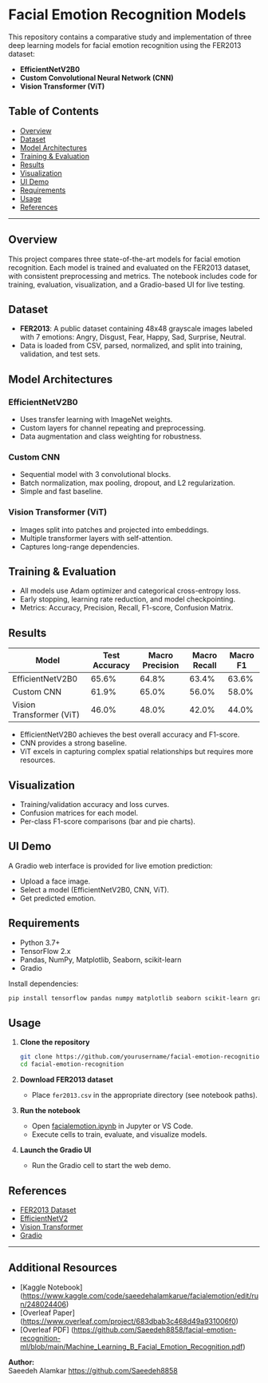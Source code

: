 # Facial Emotion Recognition Models

This repository contains a comparative study and implementation of three deep learning models for facial emotion recognition using the FER2013 dataset:

- **EfficientNetV2B0**
- **Custom Convolutional Neural Network (CNN)**
- **Vision Transformer (ViT)**

## Table of Contents

- [Overview](#overview)
- [Dataset](#dataset)
- [Model Architectures](#model-architectures)
- [Training & Evaluation](#training--evaluation)
- [Results](#results)
- [Visualization](#visualization)
- [UI Demo](#ui-demo)
- [Requirements](#requirements)
- [Usage](#usage)
- [References](#references)

---

## Overview

This project compares three state-of-the-art models for facial emotion recognition. Each model is trained and evaluated on the FER2013 dataset, with consistent preprocessing and metrics. The notebook includes code for training, evaluation, visualization, and a Gradio-based UI for live testing.

## Dataset

- **FER2013**: A public dataset containing 48x48 grayscale images labeled with 7 emotions: Angry, Disgust, Fear, Happy, Sad, Surprise, Neutral.
- Data is loaded from CSV, parsed, normalized, and split into training, validation, and test sets.

## Model Architectures

### EfficientNetV2B0
- Uses transfer learning with ImageNet weights.
- Custom layers for channel repeating and preprocessing.
- Data augmentation and class weighting for robustness.

### Custom CNN
- Sequential model with 3 convolutional blocks.
- Batch normalization, max pooling, dropout, and L2 regularization.
- Simple and fast baseline.

### Vision Transformer (ViT)
- Images split into patches and projected into embeddings.
- Multiple transformer layers with self-attention.
- Captures long-range dependencies.

## Training & Evaluation

- All models use Adam optimizer and categorical cross-entropy loss.
- Early stopping, learning rate reduction, and model checkpointing.
- Metrics: Accuracy, Precision, Recall, F1-score, Confusion Matrix.

## Results

| Model                    | Test Accuracy | Macro Precision | Macro Recall | Macro F1 |
|--------------------------|---------------|----------------|--------------|----------|
| EfficientNetV2B0         | 65.6%         | 64.8%          | 63.4%        | 63.6%    |
| Custom CNN               | 61.9%         | 65.0%          | 56.0%        | 58.0%    |
| Vision Transformer (ViT) | 46.0%         | 48.0%          | 42.0%        | 44.0%    |

- EfficientNetV2B0 achieves the best overall accuracy and F1-score.
- CNN provides a strong baseline.
- ViT excels in capturing complex spatial relationships but requires more resources.

## Visualization

- Training/validation accuracy and loss curves.
- Confusion matrices for each model.
- Per-class F1-score comparisons (bar and pie charts).

## UI Demo

A Gradio web interface is provided for live emotion prediction:

- Upload a face image.
- Select a model (EfficientNetV2B0, CNN, ViT).
- Get predicted emotion.

## Requirements

- Python 3.7+
- TensorFlow 2.x
- Pandas, NumPy, Matplotlib, Seaborn, scikit-learn
- Gradio

Install dependencies:
```sh
pip install tensorflow pandas numpy matplotlib seaborn scikit-learn gradio
```

## Usage

1. **Clone the repository**
    ```sh
    git clone https://github.com/yourusername/facial-emotion-recognition.git
    cd facial-emotion-recognition
    ```

2. **Download FER2013 dataset**
    - Place `fer2013.csv` in the appropriate directory (see notebook paths).

3. **Run the notebook**
    - Open [facialemotion.ipynb](c:\Users\Asus\Downloads\facialemotion.ipynb) in Jupyter or VS Code.
    - Execute cells to train, evaluate, and visualize models.

4. **Launch the Gradio UI**
    - Run the Gradio cell to start the web demo.

## References

- [FER2013 Dataset](https://www.kaggle.com/datasets/msambare/fer2013)
- [EfficientNetV2](https://arxiv.org/abs/2104.00298)
- [Vision Transformer](https://arxiv.org/abs/2010.11929)
- [Gradio](https://gradio.app/)

---
## Additional Resources

- [Kaggle Notebook] (https://www.kaggle.com/code/saeedehalamkarue/facialemotion/edit/run/248024406)
- [Overleaf Paper] (https://www.overleaf.com/project/683dbab3c468d49a931006f0)
- [Overleaf PDF] (https://github.com/Saeedeh8858/facial-emotion-recognition-ml/blob/main/Machine_Learning_B_Facial_Emotion_Recognition.pdf)

**Author:**  
Saeedeh Alamkar
https://github.com/Saeedeh8858
